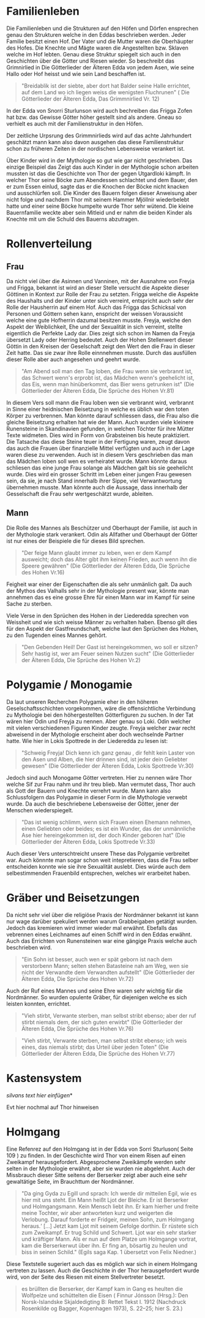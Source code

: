 
# Familienleben

Die Familienleben und die Strukturen auf den Höfen und Dörfen ensprechen genau den Strukturen welche in den 
Eddas beschrieben werden. Jeder Familie besitzt einen Hof. Der Vater und die Mutter waren die Oberhäupter des Hofes. Die Knechte und Mägte 
waren die Angestellten bzw. Sklaven welche im Hof lebten. Genau diese Struktur spiegelt sich auch in den Geschichten über die Götter und Riesen wieder.
So beschreibt das Grimnirlied in Die Götterlieder der Älteren Edda von jedem Asen, wie seine Hallo oder Hof heisst und wie sein Land beschaffen ist.

> "Breidablik ist der siebte, aber dort hat Balder 
> seine Halle errichtet,
> auf dem Land wo ich liegen weiss
> die wenigsten Fluchrunen"
> ( Die Götterlieder der Älteren Edda, Das Grimmnirlied Vr. 12)

In der Edda von Snorri Sturlunson wird auch bechreiben das Frigga Zofen hat bzw. das Gewisse Götter höher gestellt sind als andere.
Gneau so verhielt es auch mit der Familienstruktur in den Höfen. 

Der zeitliche Urpsrung des Grimmnirlieds wird auf das achte Jahrhundert geschätzt mann kann also davon ausgehen das diese Familienstruktur schon 
zu früheren Zeiten in der nordischen Lebensweise verankert ist.

Über Kinder wird in der Mythologie so gut wie gar nicht geschrieben. Das einzige Beispiel das Zeigt das auch Kinder in der Mythologie schon arbeiten mussten
ist das die Geschichte von Thor der gegen Utgardloki kämpft. In welcher Thor seine Böcke zum Abendessen schlachtet und dem Bauer, den 
er zum Essen einlud, sagte das er die Knochen der Böcke nicht knacken und ausschlürfen soll. Die Kinder des Bauern folgen dieser Anweisung
aber nicht folge und nachdem Thor mit seinem Hammer Mjöllnir wiederbelebt hatte und einer seine Böcke humpelte wurde Thor sehr wütend.
Die kleine Bauernfamilie weckte aber sein Mitleid und er nahm die beiden Kinder als Knechte mit um die Schuld des Bauerns abzutragen.

# Rollenverteilung

## Frau

Da nicht viel über die Asinnen und Vanninen, mit der Ausnahme von Freyja und Frigga, bekannt ist wird an dieser Stelle versucht die 
Aspekte dieser Göttinen in Kontext zur Rolle der Frau zu setzten. Frigga welche die Aspekte des Haushalts und der Kinder unter sich verreint,
entspricht auch sehr der Rolle der Hausherrin auf einem Hof. Auch das Frigga das Schicksal von Personen und Göttern sehen kann, 
enspricht der weissen Voraussicht welche eine gute Hofherrin dazumal besitzen musste. Freyja, welche den Aspekt der Weiblichkeit, Ehe und der 
Sexualität in sich verreint, stellte eigentlich die Perfekte Lady dar. Dies zeigt sich schon im Namen da Freyja übersetzt Lady oder Herring bedeutet.
Auch der Hohen Stellenwert dieser Göttin in den Kreisen der Geselschaft zeigt den Wert den die Frau in dieser Zeit hatte. Das sie zwar ihre
Rolle einnnehmen musste. Durch das ausfüllen dieser Rolle aber auch angesehen und geehrt wurde. 

> "Am Abend soll man den Tag loben, die Frau wenn sie verbrannt ist,
> das Schwert wenn's erprobt ist, das Mädchen wenn's geehelicht ist,
> das Eis, wenn man hinüberkommt, das Bier wens getrunken ist"
> (Die Götterlieder der Älteren Edda, Die Sprüche des Hohen Vr.81)

In diesem Vers soll mann die Frau loben wen sie verbrannt wird, verbrannt in Sinne einer heidnischen Beisetzung in welche es üblich 
war den toten Körper zu verbrennen. Man könnte darauf schliessen dass, die Frau also die gleiche Beisetzung erhalten hat wie der Mann.
Auch wurden viele kleinere Runensteine in Skandinavien gefunden, in welchen Töchter für ihre Mütter Texte widmeten. Dies wird in Form 
von Grabsteinen bis heute praktiziert. Die Tatsache das diese Steine teuer in der Fertigung waren, zeugt davon das auch die Frauen
über finanzielle Mittel verfügten und auch in der Lage waren diese zu verwenden.
Auch ist in diesem Vers geschrieben das man das Mädchen loben soll wen es verheiratet wurde. Mann könnte daraus schliesen das eine 
junge Frau solange als Mädchen galt bis sie geehelicht wurde. Dies wird ein grosser Schritt im Leben einer jungen Frau gewesen sein, 
da sie, je nach Stand innerhalb ihrer Sippe, viel Verwantwortung übernehmen musste. Man könnte auch die Aussage, dass innerhalb der 
Gesselschaft die Frau sehr wertgeschätzt wurde, ableiten.

## Mann

Die Rolle des Mannes als Beschützer und Oberhaupt der Familie, ist auch in der Mythologie stark verankert. Odin als Allfather und Oberhaupt
der Götter ist nur eines der Beispiele die für dieses Bild sprechen. 

> "Der feige Mann glaubt immer zu leben,
> wen er dem Kampf ausweicht;
> doch das Alter gibt ihm keinen Frieden,
> auch wenn ihn die Speere gewähren"
> (Die Götterlieder der Älteren Edda, Die Sprüche des Hohen Vr.16)

Feigheit war einer der Eigenschaften die als sehr unmänlich galt. Da auch der Mythos des Valhalls sehr in der Mythologie present war,
könnte man annehmen das es eine grosse Ehre für einen Mann war im Kampf für seine Sache zu sterben. 

Viele Verse in den Sprüchen des Hohen in der Liederedda sprechen von Weissheit und wie sich weisse Männer zu verhalten haben. 
Ebenso gilt dies für den Aspekt der Gastfreundschaft, welche laut den Sprüchen des Hohen, zu den Tugenden eines Mannes gehört.

> "Den Gebenden Heil! Der Gast ist hereingekommen,
> wo soll er sitzen?
> Sehr hastig ist, wer am Feuer 
> seinen Nutzen sucht"
> (Die Götterlieder der Älteren Edda, Die Sprüche des Hohen Vr.2)


# Polygamie / Monogamie

Da laut unseren Recherchen Polygamie eher in den höheren Geselschaftsschichten vorgekommen, wäre die offensichtliche Verbindung zu Mythologie
bei den höhergestellten Götterfiguren zu suchen. In der Tat wären hier Odin und Freyja zu nennen. Aber genau so Loki. Odin welcher mit vielen
verschiedenen Figuren Kinder zeugte. Freyja welcher zwar recht abweisend in der Mythologie erscheint aber doch wechselnde Partner
hatte. Wie hier in Lokis Spottrede in der Liederedda zu lesen ist:

> "Schweig Freyja! Dich kenn ich ganz genau ,
> dir fehlt kein Laster
> von den Asen und Alben, die hier drinnen sind,
> ist jeder dein Geliebter gewesen"
> (Die Götterlieder der Älteren Edda, Lokis Spottrede Vr.30)

Jedoch sind auch Monogame Götter vertreten. Hier zu nennen wäre Thor welche Sif zur Frau nahm und ihr treu blieb. Man vermutet dass,
Thor auch als Gott der Bauern und Knechte verrehrt wurde. Mann kann also Schlussfolgern das Polygamie in dieser Form in die Mythologie 
verwebt wurde. Da auch die beschriebene Lebensweise der Götter, jener der Menschen wiederspiegelt.

> "Das ist wenig schlimm, wenn sich Frauen einen Ehemann nehmen,
> einen Geliebten oder beides;
> es ist ein Wunder, das der unmännliche Ase hier hereingekommen ist,
> der doch Kinder geboren hat"
> (Die Götterlieder der Älteren Edda, Lokis Spottrede Vr.33)

Auch dieser Vers unterschtreicht unsere These das Polygamie verbreitet war. Auch könnnte man sogar schon weit intepretieren, dass
die Frau selber entscheiden konnte wie sie ihre Sexualität auslebt. Dies würde auch dem selbestimmenden Frauenbild entsprechen,
welches wir erarbeitet haben.

# Gräber und Beisetzungen

Da nicht sehr viel über die religiöse Praxis der Nordmänner bekannt ist kann nur wage darüber spekuliert werden
warum Grabbeigaben getätigt wurden. Jedoch das kremieren wird immer wieder mal erwähnt. Ebefalls das vebrennen eines Leichnames auf 
einen Schiff wird in den Eddas erwähnt. Auch das Errichten von Runensteinen war eine gängige Praxis welche auch beschrieben wird.

> "Ein Sohn ist besser, auch wen er spät geborn ist
> nach dem verstorbenn Mann;
> selten stehen Batasteine nah am Weg,
> wen sie nicht der Verwandte dem Verwandten aufstellt"
> (Die Götterlieder der Älteren Edda, Die Sprüche des Hohen Vr.72)

Auch der Ruf eines Mannes und seine Ehre waren sehr wichtig für die Nordmänner. So wurden opulente Gräber, für diejenigen welche 
es sich leisten konnten, errichtet. 

> "Vieh stirbt, Verwante sterben,
> man selbst stribt ebenso;
> aber der ruf stirbt niemals dem,
> der sich guten erwirbt"
> (Die Götterlieder der Älteren Edda, Die Sprüche des Hohen Vr.76)
 
> "Vieh stirbt, Verwante sterben,
> man selbst stribt ebenso;
> ich weis eines, das niemals stirbt;
> das Urteil über jeden Toten" 
> (Die Götterlieder der Älteren Edda, Die Sprüche des Hohen Vr.77)


# Kastensystem

*silvans text hier einfügen** 

Evt hier nochmal auf Thor hinweisen 



# Holmgang

Eine Refenrez auf den Holmgang ist in der Edda von Sorri Sturluson( Seite 109 ) zu finden. In der Geschichte wird Thor von
einem Risen auf einen Zweikampf herausgefordert. Abgesprochene Zweikämpfe werden sehr selten in der Mythologie erwähnt, aber 
sie wurden nie abgelehnt. Auch der Missbrauch dieser Sitte seitens der Berserker zeigt aber auch eine sehr gewaltätige Seite, im 
Brauchttum der Nordmänner.

> "Da ging Gyda zu Egill und sprach: 
> Ich werde dir mitteilen Egil, wie es hier mit uns steht. 
> Ein Mann heißt Ljot der Bleiche. Er ist Berserker und Holmgangsmann. 
> Kein Mensch liebt ihn. Er kam hierher und freite meine Tochter, wir aber 
> antworteten kurz und weigerten die Verlobung. Darauf forderte er Fridgeir, 
> meinen Sohn, zum Holmgang heraus.‘ […] Jetzt kam Ljot mit seinem Gefolge dorthin. 
> Er rüstete sich zum Zweikampf. Er trug Schild und Schwert. Ljot war ein sehr starker und kräftiger Mann. 
> Als er nun auf dem Platze um Holmgange vortrat, kam die Berserkerwut über ihn. Er fing an, bösartig zu heulen 
> und biss in seinen Schild."
> (Egils saga Kap. 1 übersetzt von Felix Niedner.)

Diese Textstelle sugeriert auch das es möglich war sich in einem Holmgang vertreten zu lassen. Auch die Geschichte in der Thor herausgefordert
wurde wird, von der Seite des Riesen mit einem Stellvertreter besetzt. 



> es brüllten die Berserker,
> der Kampf kam in Gang
> es heulten die Wolfpelze
> und schüttelten die Eisen
> ( Finnur Jónsson (Hrsg.): Den Norsk-Islandske Skjaldedigting B: Rettet Tekst I. 1912 (Nachdruck Rosenkilde og Bagger, Kopenhagen 1973), S. 22–25; hier S. 23.)

